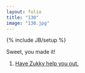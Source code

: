 ```yaml
---
layout: folio
title: "130"
image: "130.jpg"
---
```

{% include JB/setup %}

<div class="copy">
	<p>Sweet, you made it!</p>
</div>

<div class="choice">
	<ol>
		<li><a href="131.html">Have Zukky help you out.</a></li>
	</ol>
</div>